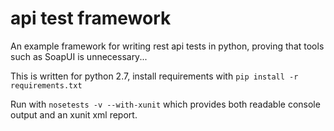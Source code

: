 # api test framework

An example framework for writing rest api tests in python, proving that tools such as SoapUI is unnecessary...

This is written for python 2.7, install requirements with `pip install -r requirements.txt`

Run with `nosetests -v --with-xunit` which provides both readable console output and an xunit xml report.
